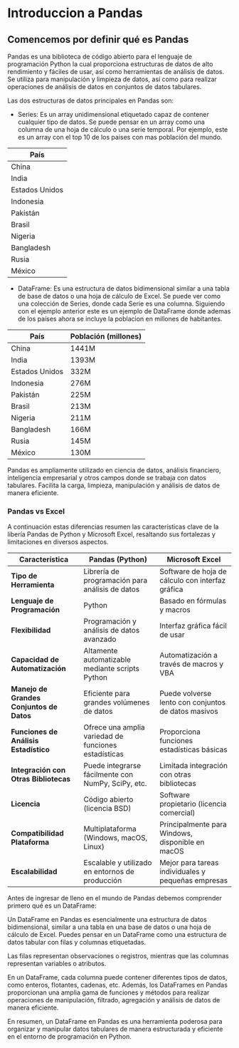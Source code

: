 # Introduccion a Pandas

## Comencemos por definir qué es Pandas
Pandas es una biblioteca de código abierto para el lenguaje de programación Python la cual proporciona estructuras de datos de alto rendimiento y fáciles de usar, así como herramientas de análisis de datos. Se utiliza para manipulación y limpieza de datos, así como para realizar operaciones de análisis de datos en conjuntos de datos tabulares.

Las dos estructuras de datos principales en Pandas son:
- Series: Es un array unidimensional etiquetado capaz de contener cualquier tipo de datos. Se puede pensar en un array como una columna de una hoja de cálculo o una serie temporal. Por ejemplo, este es un array con el top 10 de los paises con mas población del mundo.


| País              |
|-------------------|
| China             |
| India             |
| Estados Unidos    |
| Indonesia         |
| Pakistán          |
| Brasil            |
| Nigeria           |
| Bangladesh        |
| Rusia             |
| México            |

- DataFrame: Es una estructura de datos bidimensional similar a una tabla de base de datos o una hoja de cálculo de Excel. Se puede ver como una colección de Series, donde cada Serie es una columna. Siguiendo con el ejemplo anterior este es un ejemplo de DataFrame donde ademas de los países ahora se incluye la poblacion en millones de habitantes.


| País              | Población (millones) |
|-------------------|----------------------|
| China             | 1441M                |
| India             | 1393M                |
| Estados Unidos    | 332M                 |
| Indonesia         | 276M                 |
| Pakistán          | 225M                 |
| Brasil            | 213M                 |
| Nigeria           | 211M                 |
| Bangladesh        | 166M                 |
| Rusia             | 145M                 |
| México            | 130M                 |

Pandas es ampliamente utilizado en ciencia de datos, análisis financiero, inteligencia empresarial y otros campos donde se trabaja con datos tabulares. Facilita la carga, limpieza, manipulación y análisis de datos de manera eficiente.

### Pandas vs Excel
A continuación estas diferencias resumen las características clave de la libería Pandas de Python y Microsoft Excel, resaltando sus fortalezas y limitaciones en diversos aspectos.

| Característica                | Pandas (Python)                                  | Microsoft Excel                                |
| ----------------------------- | ----------------------------------------------- | ----------------------------------------------- |
| **Tipo de Herramienta**        | Librería de programación para análisis de datos  | Software de hoja de cálculo con interfaz gráfica|
| **Lenguaje de Programación**   | Python                                          | Basado en fórmulas y macros                     |
| **Flexibilidad**               | Programación y análisis de datos avanzado        | Interfaz gráfica fácil de usar                 |
| **Capacidad de Automatización**| Altamente automatizable mediante scripts Python | Automatización a través de macros y VBA         |
| **Manejo de Grandes Conjuntos de Datos** | Eficiente para grandes volúmenes de datos   | Puede volverse lento con conjuntos de datos masivos|
| **Funciones de Análisis Estadístico** | Ofrece una amplia variedad de funciones estadísticas | Proporciona funciones estadísticas básicas      |
| **Integración con Otras Bibliotecas** | Puede integrarse fácilmente con NumPy, SciPy, etc. | Limitada integración con otras bibliotecas       |
| **Licencia**                  | Código abierto (licencia BSD)                  | Software propietario (licencia comercial)       |
| **Compatibilidad Plataforma** | Multiplataforma (Windows, macOS, Linux)        | Principalmente para Windows, disponible en macOS |
| **Escalabilidad**             | Escalable y utilizado en entornos de producción | Mejor para tareas individuales y pequeñas empresas|


Antes de ingresar de lleno en el mundo de Pandas debemos comprender primero qué es un DataFrame:

Un DataFrame en Pandas es esencialmente una estructura de datos bidimensional, similar a una tabla en una base de datos o una hoja de cálculo de Excel. Puedes pensar en un DataFrame como una estructura de datos tabular con filas y columnas etiquetadas.

Las filas representan observaciones o registros, mientras que las columnas representan variables o atributos.

En un DataFrame, cada columna puede contener diferentes tipos de datos, como enteros, flotantes, cadenas, etc. Además, los DataFrames en Pandas proporcionan una amplia gama de funciones y métodos para realizar operaciones de manipulación, filtrado, agregación y análisis de datos de manera eficiente.

En resumen, un DataFrame en Pandas es una herramienta poderosa para organizar y manipular datos tabulares de manera estructurada y eficiente en el entorno de programación en Python.